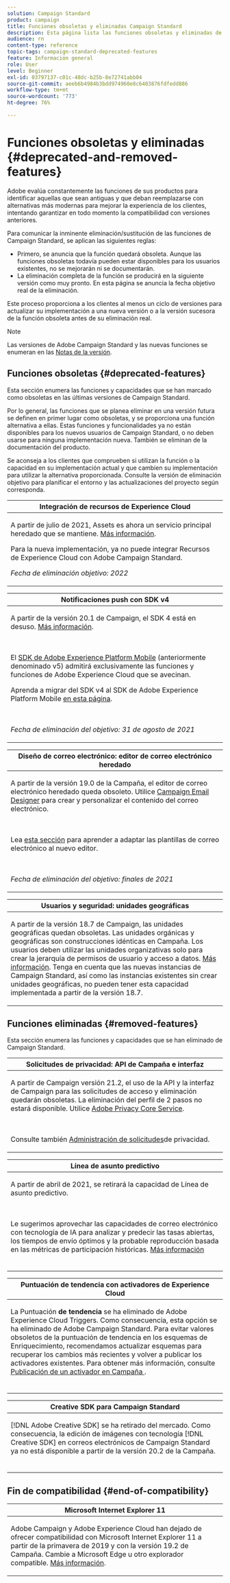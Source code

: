 ```yaml
---
solution: Campaign Standard
product: campaign
title: Funciones obsoletas y eliminadas Campaign Standard
description: Esta página lista las funciones obsoletas y eliminadas de Adobe Campaign Standard.
audience: rn
content-type: reference
topic-tags: campaign-standard-deprecated-features
feature: Información general
role: User
level: Beginner
exl-id: 03797137-c01c-48dc-b25b-8e72741abb04
source-git-commit: aeeb6b4984b3bdd974960e8c6403876fdfedd886
workflow-type: tm+mt
source-wordcount: '773'
ht-degree: 76%

---
```


# Funciones obsoletas y eliminadas {#deprecated-and-removed-features}

Adobe evalúa constantemente las funciones de sus productos para identificar aquellas que sean antiguas y que deban reemplazarse con alternativas más modernas para mejorar la experiencia de los clientes, intentando garantizar en todo momento la compatibilidad con versiones anteriores.

Para comunicar la inminente eliminación/sustitución de las funciones de Campaign Standard, se aplican las siguientes reglas:

* Primero, se anuncia que la función quedará obsoleta. Aunque las funciones obsoletas todavía pueden estar disponibles para los usuarios existentes, no se mejorarán ni se documentarán.
* La eliminación completa de la función se producirá en la siguiente versión como muy pronto. En esta página se anuncia la fecha objetivo real de la eliminación.

Este proceso proporciona a los clientes al menos un ciclo de versiones para actualizar su implementación a una nueva versión o a la versión sucesora de la función obsoleta antes de su eliminación real.

>[!NOTE]
>Las versiones de Adobe Campaign Standard y las nuevas funciones se enumeran en las [Notas de la versión](../../rn/using/release-notes.md).


## Funciones obsoletas {#deprecated-features}

Esta sección enumera las funciones y capacidades que se han marcado como obsoletas en las últimas versiones de Campaign Standard.

Por lo general, las funciones que se planea eliminar en una versión futura se definen en primer lugar como obsoletas, y se proporciona una función alternativa a ellas. Estas funciones y funcionalidades ya no están disponibles para los nuevos usuarios de Campaign Standard, o no deben usarse para ninguna implementación nueva. También se eliminan de la documentación del producto.

Se aconseja a los clientes que comprueben si utilizan la función o la capacidad en su implementación actual y que cambien su implementación para utilizar la alternativa proporcionada. Consulte la versión de eliminación objetivo para planificar el entorno y las actualizaciones del proyecto según corresponda.

<table> 
 <thead> 
  <tr> 
   <th> <strong>Integración de recursos de Experience Cloud</strong><br /> </th> 
  </tr> 
 </thead> 
 <tbody> 
  <tr> 
   <td> <p> A partir de julio de 2021, Assets es ahora un servicio principal heredado que se mantiene. <a href="https://experienceleague.adobe.com/docs/core-services/interface/services/assets/experience-cloud-assets.html?lang=en">Más información</a>.</p>
   <p>Para la nueva implementación, ya no puede integrar Recursos de Experience Cloud con Adobe Campaign Standard.</p>
     <em>Fecha de eliminación objetivo: 2022</em></p>
     </td> 
  </tr> 
 </tbody> 
</table>

<table> 
 <thead> 
  <tr> 
   <th> <strong>Notificaciones push con SDK v4</strong><br /> </th> 
  </tr> 
 </thead> 
 <tbody> 
  <tr> 
   <td> <p> A partir de la versión 20.1 de Campaign, el SDK 4 está en desuso. <a href="https://aep-sdks.gitbook.io/docs/version-4-sdk-end-of-support-faq">Más información</a>.</p><br/>
   <p>El <a href="https://aep-sdks.gitbook.io/docs/">SDK de Adobe Experience Platform Mobile</a> (anteriormente denominado v5) admitirá exclusivamente las funciones y funciones de Adobe Experience Cloud que se avecinan.</p>
   <p>Aprenda a migrar del SDK v4 al SDK de Adobe Experience Platform Mobile <a href="https://experienceleague.adobe.com/docs/campaign-standard/using/administrating/configuring-mobile/sdkv4-migration.html">en esta página</a>.</p></br>
     <p>
     <em>Fecha de eliminación del objetivo: 31 de agosto de 2021</em></p>
     </td> 
  </tr> 
 </tbody> 
</table>

<table> 
 <thead> 
  <tr> 
   <th> <strong>Diseño de correo electrónico: editor de correo electrónico heredado</strong><br /> </th> 
  </tr> 
 </thead> 
 <tbody> 
  <tr> 
   <td> <p>A partir de la versión 19.0 de la Campaña, el editor de correo electrónico heredado queda obsoleto. Utilice <a href="https://experienceleague.adobe.com/docs/campaign-standard/using/designing-content/designing-content-in-adobe-campaign.html">Campaign Email Designer</a> para crear y personalizar el contenido del correo electrónico. </p></br>
   <p>Lea <a href="https://experienceleague.adobe.com/docs/campaign-standard/using/designing-content/building-email-content/using-existing-content.html">esta sección</a> para aprender a adaptar las plantillas de correo electrónico al nuevo editor.</p></br>
  <p> 
  <em>Fecha de eliminación del objetivo: finales de 2021</em></p>
   </td> 
  </tr> 
 </tbody> 
</table>

<table> 
 <thead> 
  <tr> 
   <th> <strong>Usuarios y seguridad: unidades geográficas</strong><br /> </th> 
  </tr> 
 </thead> 
 <tbody> 
  <tr> 
   <td> <p>A partir de la versión 18.7 de Campaign, las unidades geográficas quedan obsoletas. Las unidades orgánicas y geográficas son construcciones idénticas en Campaña. Los usuarios deben utilizar las unidades organizativas solo para crear la jerarquía de permisos de usuario y acceso a datos. <a href="https://experienceleague.adobe.com/docs/campaign-standard/using/administrating/users-and-security/organizational-units.html?lang=es#administrating">Más información</a>. Tenga en cuenta que las nuevas instancias de Campaign Standard, así como las instancias existentes sin crear unidades geográficas, no pueden tener esta capacidad implementada a partir de la versión 18.7.</p>
   </td> 
  </tr> 
 </tbody> 
</table>

## Funciones eliminadas {#removed-features}

Esta sección enumera las funciones y capacidades que se han eliminado de Campaign Standard.


<table> 
 <thead> 
  <tr> 
   <th> <strong>Solicitudes de privacidad: API de Campaña e interfaz</strong><br /> </th> 
  </tr> 
 </thead> 
 <tbody> 
  <tr> 
   <td> <p>A partir de Campaign versión 21.2, el uso de la API y la interfaz de Campaign para las solicitudes de acceso y eliminación quedarán obsoletas. La eliminación del perfil de 2 pasos no estará disponible. Utilice <a href="https://www.adobe.io/apis/experiencecloud/gdpr.html">Adobe Privacy Core Service</a>.</p></br>
   <p>Consulte también <a href="https://experienceleague.adobe.com/docs/campaign-standard/using/getting-started/privacy/privacy-requests.html?lang=en">Administración de solicitudes</a>de privacidad.</p>
  </td> 
  </tr> 
 </tbody> 
</table>

<table> 
 <thead> 
 <tr> 
   <th> <strong>Línea de asunto predictivo</strong><br /> </th> 
  </tr> 
 </thead> 
 <tbody> 
  <tr> 
   <td> <p> A partir de abril de 2021, se retirará la capacidad de Línea de asunto predictivo.</p><br/>
   <p>Le sugerimos aprovechar las capacidades de correo electrónico con tecnología de IA para analizar y predecir las tasas abiertas, los tiempos de envío óptimos y la probable reproducción basada en las métricas de participación históricas. <a href="https://experienceleague.adobe.com/docs/campaign-standard/using/testing-and-sending/preparing-and-testing-messages/predictive.html">Más información</a></p></br>
     </td> 
  </tr> 
  </tbody> 
</table>

<table> 
 <thead> 
  <tr> 
   <th> <strong>Puntuación de tendencia con activadores de Experience Cloud</strong><br /> </th> 
  </tr> 
 </thead> 
 <tbody> 
  <tr> 
   <td> <p>La Puntuación <b>de tendencia</b> se ha eliminado de Adobe Experience Cloud Triggers. Como consecuencia, esta opción se ha eliminado de Adobe Campaign Standard. Para evitar valores obsoletos de la puntuación de tendencia en los esquemas de Enriquecimiento, recomendamos actualizar esquemas para recuperar los cambios más recientes y volver a publicar los activadores existentes. Para obtener más información, consulte <a href="https://experienceleague.adobe.com/docs/campaign-standard/using/integrating-with-adobe-cloud/working-with-campaign-and-triggers/using-triggers-in-campaign.html"> Publicación de un activador en Campaña </a>.
</p></br>
   </td> 
  </tr> 
 </tbody> 
</table>

<table> 
 <thead> 
  <tr> 
   <th> <strong>Creative SDK para Campaign Standard</strong><br /> </th> 
  </tr> 
 </thead> 
 <tbody> 
  <tr> 
   <td> <p>[!DNL Adobe Creative SDK] se ha retirado del mercado. Como consecuencia, la edición de imágenes con tecnología [!DNL Creative SDK] en correos electrónicos de Campaign Standard ya no está disponible a partir de la versión 20.2 de la Campaña.</p></br>
   </td> 
  </tr> 
 </tbody> 
</table>

## Fin de compatibilidad {#end-of-compatibility}

<table> 
 <thead> 
  <tr> 
   <th> <strong>Microsoft Internet Explorer 11</strong><br /> </th> 
  </tr> 
 </thead> 
 <tbody> 
  <tr> 
   <td> <p>Adobe Campaign y Adobe Experience Cloud han dejado de ofrecer compatibilidad con Microsoft Internet Explorer 11 a partir de la primavera de 2019 y con la versión 19.2 de Campaña. Cambie a Microsoft Edge u otro explorador compatible. <a href="https://experienceleague.adobe.com/docs/campaign-standard/using/administrating/about-configuration-guidelines.html">Más información</a>.</p>
   </td> 
  </tr> 
 </tbody> 
</table>
